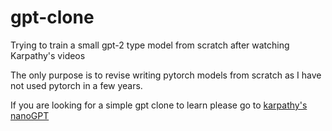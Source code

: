 # gpt-clone

Trying to train a small gpt-2 type model from scratch after watching Karpathy's videos

The only purpose is to revise writing pytorch models from scratch as I have not used pytorch in a few years.

If you are looking for a simple gpt clone to learn please go to [karpathy's nanoGPT](https://github.com/karpathy/nanoGPT)
